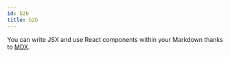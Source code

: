```yaml
---
id: b2b
title: b2b
---
```



You can write JSX and use React components within your Markdown thanks to [MDX](https://mdxjs.com/).
